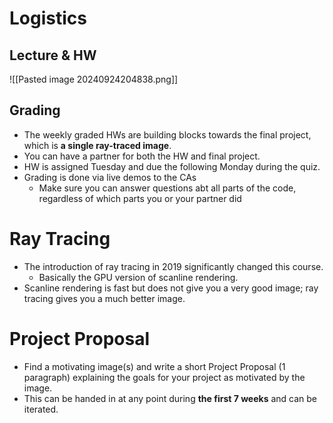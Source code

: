 
# Logistics
## Lecture & HW
![[Pasted image 20240924204838.png]]

## Grading
* The weekly graded HWs are building blocks towards the final project, which is **a single ray-traced image**.
* You can have a partner for both the HW and final project.
* HW is assigned Tuesday and due the following Monday during the quiz.
* Grading is done via live demos to the CAs
	* Make sure you can answer questions abt all parts of the code, regardless of which parts you or your partner did

# Ray Tracing
* The introduction of ray tracing in 2019 significantly changed this course.
	* Basically the GPU version of scanline rendering.
* Scanline rendering is fast but does not give you a very good image; ray tracing gives you a much better image.

# Project Proposal
* Find a motivating image(s) and write a short Project Proposal (1 paragraph) explaining the goals for your project as motivated by the image.
* This can be handed in at any point during **the first 7 weeks** and can be iterated.
